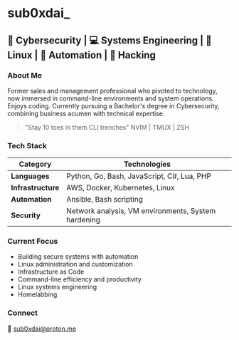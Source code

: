 # sub0xdai_

## 🔐 Cybersecurity | 💻 Systems Engineering | 🐧 Linux | 🤖 Automation | 🧪 Hacking

### About Me
Former sales and management professional who pivoted to technology, now immersed in command-line environments and system operations. Enjoys coding. Currently pursuing a Bachelor's degree in Cybersecurity, combining business acumen with technical expertise.

> "Stay 10 toes in them CLI trenches"
> NVIM | TMUX | ZSH 

### Tech Stack
| Category | Technologies |
|----------|-------------|
| **Languages** | Python, Go, Bash, JavaScript, C#, Lua, PHP |
| **Infrastructure** | AWS, Docker, Kubernetes, Linux |
| **Automation** | Ansible, Bash scripting |
| **Security** | Network analysis, VM environments, System hardening |

### Current Focus
- Building secure systems with automation
- Linux administration and customization
- Infrastructure as Code
- Command-line efficiency and productivity
- Linux systems engineering
- Homelabbing

### Connect
📧 [sub0xdai@proton.me](mailto:sub0xdai@proton.me)










                        
